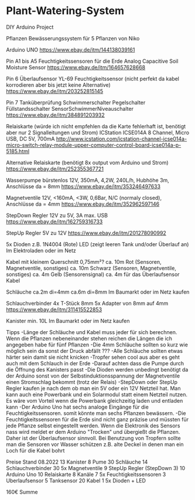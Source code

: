 # Plant-Watering-System
DIY Arduino Project

  Pflanzen Bewässerungssystem für 5 Pflanzen
  von Niko

  Arduino UNO
  https://www.ebay.de/itm/144138039161

  Pin A1 bis A5 Feuchtigkeitssensoren für die Erde
  Analog Capacitive Soil Moisture Sensor
  https://www.ebay.de/itm/164657628668

  Pin 6 Überlaufsensor
  YL-69 Feuchtigkeitssensor (nicht perfekt da kabel korrodieren aber bis jetzt keine Alternative)
  https://www.ebay.de/itm/203252815145

  Pin 7 Tanküberprüfung
  Schwimmerschalter Pegelschalter Füllstandsschalter SensorSchwimmerNiveauschalter
  https://www.ebay.de/itm/384891203932

  Relaiskarte (würde ich nicht empfehlen da die Karte fehlerhaft ist, benötigt aber nur 2 Signalleitungen und Strom)
  ICStation ICSE014A 8 Channel, Micro USB, DC 5V, 700mA
  http://www.icstation.com/icstation-channel-icse014a-micro-switch-relay-module-upper-computer-control-board-icse014a-p-5185.html

  Alternative Relaiskarte (benötigt 8x output vom Arduino und Strom)
  https://www.ebay.de/itm/252355367721

  Wasserpumpe bürstenlos 12V, 350mA, 4,2W, 240L/h, Hubhöhe 3m, Anschlüsse da = 8mm
  https://www.ebay.de/itm/353246497633

  Magnetventile 12V, <160mA, <3W, 0,6Bar, N/C (normaly closed), Anschlüsse da = 4mm
  https://www.ebay.de/itm/352962597146

  StepDown Regler 12V zu 5V, 3A max. USB
  https://www.ebay.de/itm/162759316733

  StepUp Regler 5V zu 12V
  https://www.ebay.de/itm/201278090992

  5x Dioden z.B. 1N4004
  (Rote) LED (zeigt leeren Tank und/oder Überlauf an)
  Im Elektroladen oder im Netz

  Kabel mit kleinem Querschnitt 0,75mm²?
  ca. 10m Rot (Sensoren, Magnetventile, sonstiges)
  ca. 10m Schwarz (Sensoren, Magnetventile, sonstiges)
  ca. 4m Gelb (Sensorensignal)
  ca. 4m für das Überlaufsensor Kabel

  Schläuche
  ca.2m di=4mm
  ca.6m di=8mm
  Im Baumarkt oder im Netz kaufen

  Schlauchverbinder
  4x T-Stück 8mm
  5x Adapter von 8mm auf 4mm
  https://www.ebay.de/itm/311415522853


  Kanister min. 10L
  Im Baumarkt oder im Netz kaufen

  Tipps
  -Länge der Schläuche und Kabel muss jeder für sich berechnen.
  Wenn die Pflanzen nebeneinander stehen reichen die Längen die ich angegeben habe für fünf Pflanzen
  -Die 4mm Schläuche sollten so kurz wie möglich sein da sonst der Druck abfällt ???
  -Alle Schläuche sollten etwas härter sein damit sie nicht knicken
  -Tropfer sehen cool aus aber es geht auch mit dem Schlauch in der Erde
  -Darauf achten dass die Pumpe durch die Öffnung des Kanisters passt
  -Die Dioden werden unbedingt benötigt da der Arduino sonst von der Selbstinduktionsspannung der Magnetventile einen Stromschlag bekommt (trotz der Relais)
  -StepDown oder StepUp Regler kaufen je nach dem ob man ein 5V oder ein 12V Netzteil hat.
  Man kann auch eine Powerbank und ein Solarmodul statt einem Netzteil nutzen. Es wäre vom Vorteil wenn die Powerbank gleichzeitig laden und entladen kann
  -Der Arduino Uno hat sechs analoge Eingänge für die Feuchtigkeitssensoren. somit könnte man sechs Pflanzen bewässern.
  -Die Feuchtigkeitssensoren für die Erde sind nicht ganz präzise und müssten für jede Pflanze selbst eingestellt werden.
  Wenn die Elektronik des Sensors nass wird meldet er dem Arduino "Trocken" und übergießt die Pflanzen. Daher ist der Überlaufsensor sinnvoll.
  Bei Benutzung von Tropfern sollte man die Sensoren vor Wasser schützen z.B. alte Deckel in denen man ein Loch für die Kabel bohrt

  Preise Stand 08.2022
  13  Kanister
  8   Pume
  30  Schläuche
  14  Schlauchverbinder
  30  5x Magnetventile
  9   StepUp Regler (StepDown 3)
  10  Arduino Uno
  10  Relaiskarte 8 Kanäle
  7   5x Feuchtigkeitssensoren
  3   Uberlaufsensor
  5   Tanksensor
  20  Kabel
  1   5x Dioden + LED

  160€ Summe
